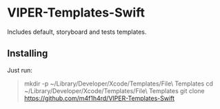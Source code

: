 # VIPER-Templates-Swift
Includes default, storyboard and tests templates.

## Installing

Just run:

> mkdir -p ~/Library/Developer/Xcode/Templates/File\ Templates
> cd ~/Library/Developer/Xcode/Templates/File\ Templates
> git clone https://github.com/m4f1h4rd/VIPER-Templates-Swift
